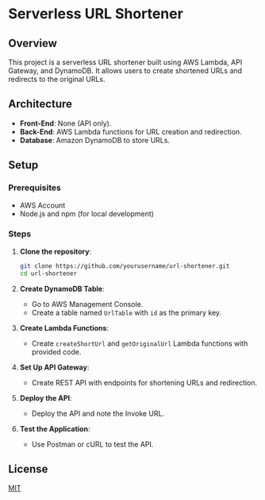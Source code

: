 # Serverless URL Shortener

## Overview
This project is a serverless URL shortener built using AWS Lambda, API Gateway, and DynamoDB. It allows users to create shortened URLs and redirects to the original URLs.

## Architecture
- **Front-End**: None (API only).
- **Back-End**: AWS Lambda functions for URL creation and redirection.
- **Database**: Amazon DynamoDB to store URLs.

## Setup

### Prerequisites
- AWS Account
- Node.js and npm (for local development)

### Steps

1. **Clone the repository**:
    ```sh
    git clone https://github.com/yourusername/url-shortener.git
    cd url-shortener
    ```

2. **Create DynamoDB Table**:
    - Go to AWS Management Console.
    - Create a table named `UrlTable` with `id` as the primary key.

3. **Create Lambda Functions**:
    - Create `createShortUrl` and `getOriginalUrl` Lambda functions with provided code.

4. **Set Up API Gateway**:
    - Create REST API with endpoints for shortening URLs and redirection.

5. **Deploy the API**:
    - Deploy the API and note the Invoke URL.

6. **Test the Application**:
    - Use Postman or cURL to test the API.

## License
[MIT](LICENSE)

